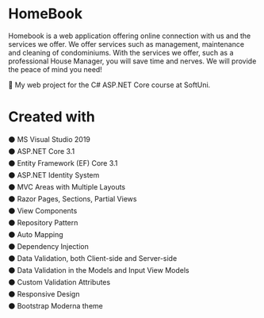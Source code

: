 # HomeBook

Homebook is a web application offering online connection with us and the services we offer. We offer services such as management, maintenance and cleaning of condominiums. With the services we offer, such as a professional House Manager, you will save time and nerves. We will provide the peace of mind you need!

 :notebook: My web project for the C# ASP.NET Core course at SoftUni.


# Created with

:black_circle: MS Visual Studio 2019 <br />
:black_circle: ASP.NET Core 3.1 <br />
:black_circle: Entity Framework (EF) Core 3.1 <br />
:black_circle: ASP.NET Identity System <br />
:black_circle: MVC Areas with Multiple Layouts <br />
:black_circle: Razor Pages, Sections, Partial Views <br />
:black_circle: View Components <br />
:black_circle: Repository Pattern <br />
:black_circle: Auto Мapping <br />
:black_circle: Dependency Injection <br />
:black_circle: Data Validation, both Client-side and Server-side <br />
:black_circle: Data Validation in the Models and Input View Models <br />
:black_circle: Custom Validation Attributes <br />
:black_circle: Responsive Design <br />
:black_circle: Bootstrap Moderna theme<br />
